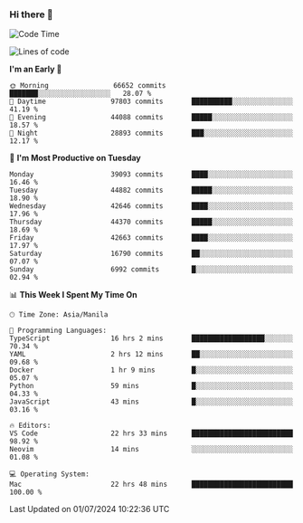 ### Hi there 👋

<!--START_SECTION:waka-->
![Code Time](http://img.shields.io/badge/Code%20Time-5%2C316%20hrs%205%20mins-blue)

![Lines of code](https://img.shields.io/badge/From%20Hello%20World%20I%27ve%20Written-111.9%20million%20lines%20of%20code-blue)

**I'm an Early 🐤** 

```text
🌞 Morning                66652 commits       ███████░░░░░░░░░░░░░░░░░░   28.07 % 
🌆 Daytime                97803 commits       ██████████░░░░░░░░░░░░░░░   41.19 % 
🌃 Evening                44088 commits       █████░░░░░░░░░░░░░░░░░░░░   18.57 % 
🌙 Night                  28893 commits       ███░░░░░░░░░░░░░░░░░░░░░░   12.17 % 
```
📅 **I'm Most Productive on Tuesday** 

```text
Monday                   39093 commits       ████░░░░░░░░░░░░░░░░░░░░░   16.46 % 
Tuesday                  44882 commits       █████░░░░░░░░░░░░░░░░░░░░   18.90 % 
Wednesday                42646 commits       ████░░░░░░░░░░░░░░░░░░░░░   17.96 % 
Thursday                 44370 commits       █████░░░░░░░░░░░░░░░░░░░░   18.69 % 
Friday                   42663 commits       ████░░░░░░░░░░░░░░░░░░░░░   17.97 % 
Saturday                 16790 commits       ██░░░░░░░░░░░░░░░░░░░░░░░   07.07 % 
Sunday                   6992 commits        █░░░░░░░░░░░░░░░░░░░░░░░░   02.94 % 
```


📊 **This Week I Spent My Time On** 

```text
🕑︎ Time Zone: Asia/Manila

💬 Programming Languages: 
TypeScript               16 hrs 2 mins       ██████████████████░░░░░░░   70.34 % 
YAML                     2 hrs 12 mins       ██░░░░░░░░░░░░░░░░░░░░░░░   09.68 % 
Docker                   1 hr 9 mins         █░░░░░░░░░░░░░░░░░░░░░░░░   05.07 % 
Python                   59 mins             █░░░░░░░░░░░░░░░░░░░░░░░░   04.33 % 
JavaScript               43 mins             █░░░░░░░░░░░░░░░░░░░░░░░░   03.16 % 

🔥 Editors: 
VS Code                  22 hrs 33 mins      █████████████████████████   98.92 % 
Neovim                   14 mins             ░░░░░░░░░░░░░░░░░░░░░░░░░   01.08 % 

💻 Operating System: 
Mac                      22 hrs 48 mins      █████████████████████████   100.00 % 
```


 Last Updated on 01/07/2024 10:22:36 UTC
<!--END_SECTION:waka-->


<!--
**rad182/rad182** is a ✨ _special_ ✨ repository because its `README.md` (this file) appears on your GitHub profile.

Here are some ideas to get you started:

- 🔭 I’m currently working on ...
- 🌱 I’m currently learning ...
- 👯 I’m looking to collaborate on ...
- 🤔 I’m looking for help with ...
- 💬 Ask me about ...
- 📫 How to reach me: ...
- 😄 Pronouns: ...
- ⚡ Fun fact: ...
-->
